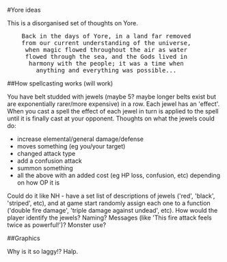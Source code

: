 #Yore ideas

This is a disorganised set of thoughts on Yore.

<pre>
    Back in the days of Yore, in a land far removed
    from our current understanding of the universe,
     when magic flowed throughout the air as water
     flowed through the sea, and the Gods lived in
      harmony with the people; it was a time when
        anything and everything was possible...
</pre>

##How spellcasting works (will work)

You have belt studded with jewels (maybe 5? maybe longer belts exist but are exponentially rarer/more expensive) in a row. Each jewel has an 'effect'.
When you cast a spell the effect of each jewel in turn is applied to the spell until it is finally cast at your opponent.
Thoughts on what the jewels could do:

 * increase elemental/general damage/defense
 * moves something (eg you/your target)
 * changed attack type
 * add a confusion attack
 * summon something
 * all the above with an added cost (eg HP loss, confusion, etc) depending on how OP it is

Could do it like NH - have a set list of descriptions of jewels ('red', 'black', 'striped', etc), and at game start randomly assign each one to a function
('double fire damage', 'triple damage against undead', etc). How would the player identify the jewels? Naming? Messages (like 'This fire attack feels twice as powerful!')? Monster use?

##Graphics

Why is it so laggy!? Halp.
